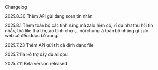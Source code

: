 Changelog

2025.8.30
Thêm API gửi đang soạn tin nhắn

2025.8.1
Thêm toàn bộ các tính năng mà zalo hiện có, ví dụ như thu hồi tin nhắn, thả like thả tim,tạo bình chọn,...nói chung là toàn bộ những gì zalo web có đều được bổ xung. 

2025.7.23
Thêm API gửi tất cả định dạng file 

2025.7.11a
Hỗ trợ đầy đủ all cpu

2025.7.11
Beta version released